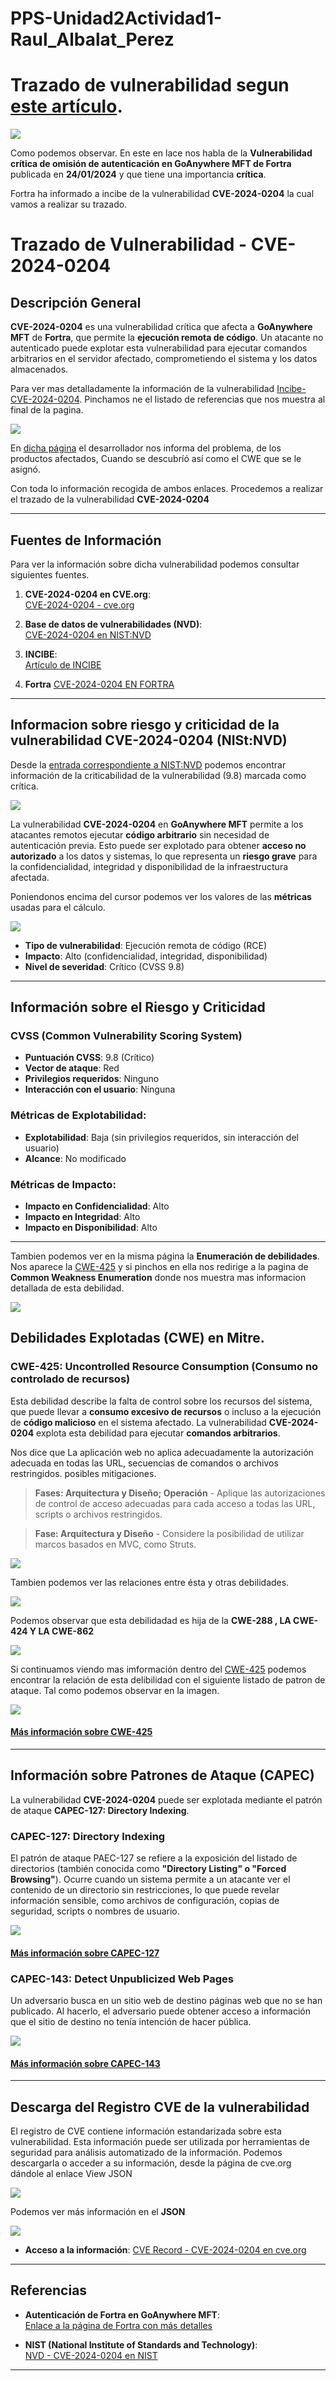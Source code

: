 # PPS-Unidad2Actividad1-Raul_Albalat_Perez 

# Trazado de vulnerabilidad segun [este artículo](https://www.incibe.es/empresas/avisos/vulnerabilidad-critica-de-omision-de-autenticacion-en-goanywhere-mft-de-fortra).

![](imagenes/imagen1.png)


Como podemos observar. En este en lace nos habla de la **Vulnerabilidad crítica de omisión de autenticación en GoAnywhere MFT de Fortra** publicada en **24/01/2024** y que tiene una importancia **crítica**. 

Fortra ha informado a incibe de la vulnerabilidad **CVE-2024-0204** la cual vamos a realizar su trazado.

# Trazado de Vulnerabilidad - CVE-2024-0204

## Descripción General
**CVE-2024-0204** es una vulnerabilidad crítica que afecta a **GoAnywhere MFT** de **Fortra**, que permite la **ejecución remota de código**. Un atacante no autenticado puede explotar esta vulnerabilidad para ejecutar comandos arbitrarios en el servidor afectado, comprometiendo el sistema y los datos almacenados.

Para ver mas detalladamente la información de la vulnerabilidad [Incibe-CVE-2024-0204](https://www.incibe.es/empresas/avisos/vulnerabilidad-critica-de-omision-de-autenticacion-en-goanywhere-mft-de-fortra). Pinchamos ne el listado de referencias que nos muestra al final de la pagina.


![](imagenes/imagen2.png)

En [dicha página](https://www.fortra.com/security/advisories/product-security/fi-2024-001) el desarrollador  nos informa del problema, de los productos afectados, Cuando se descubríó así como el CWE que se le asignó.

Con toda lo información recogida de ambos enlaces. Procedemos a realizar el trazado de la vulnerabilidad **CVE-2024-0204**

---

## Fuentes de Información

Para ver la información sobre dicha vulnerabilidad podemos consultar siguientes fuentes.

1. **CVE-2024-0204 en CVE.org**:  
   [CVE-2024-0204 - cve.org](https://www.cve.org/CVERecord?id=CVE-2024-0204)

2. **Base de datos de vulnerabilidades (NVD)**:  
   [CVE-2024-0204 en NIST:NVD](https://nvd.nist.gov/vuln/detail/CVE-2024-0204)

3. **INCIBE**:  
   [Artículo de INCIBE](https://www.incibe.es/empresas/avisos/vulnerabilidad-critica-de-omision-de-autenticacion-en-goanywhere-mft-de-fortra)

4. **Fortra**
   [CVE-2024-0204 EN FORTRA](https://www.fortra.com/security/advisories/product-security/fi-2024-001)
---

## Informacion sobre riesgo y criticidad de la vulnerabilidad CVE-2024-0204 (NISt:NVD)

Desde la [entrada correspondiente a NIST:NVD](https://nvd.nist.gov/vuln/detail/CVE-2024-0204) podemos encontrar información de la criticabilidad de la vulnerabilidad (9.8) marcada como crítica.

![](imagenes/imagen3.png)


La vulnerabilidad **CVE-2024-0204** en **GoAnywhere MFT** permite a los atacantes remotos ejecutar **código arbitrario** sin necesidad de autenticación previa. Esto puede ser explotado para obtener **acceso no autorizado** a los datos y sistemas, lo que representa un **riesgo grave** para la confidencialidad, integridad y disponibilidad de la infraestructura afectada.


Poniendonos encima del cursor podemos ver los valores de las **métricas** usadas para el cálculo.

![](imagenes/imagen4.png)

- **Tipo de vulnerabilidad**: Ejecución remota de código (RCE)
- **Impacto**: Alto (confidencialidad, integridad, disponibilidad)
- **Nivel de severidad**: Crítico (CVSS 9.8)

---

## Información sobre el Riesgo y Criticidad

### **CVSS (Common Vulnerability Scoring System)**

- **Puntuación CVSS**: 9.8 (Crítico)
- **Vector de ataque**: Red
- **Privilegios requeridos**: Ninguno
- **Interacción con el usuario**: Ninguna

### **Métricas de Explotabilidad**:

- **Explotabilidad**: Baja (sin privilegios requeridos, sin interacción del usuario)
- **Alcance**: No modificado

### **Métricas de Impacto**:

- **Impacto en Confidencialidad**: Alto
- **Impacto en Integridad**: Alto
- **Impacto en Disponibilidad**: Alto


---
Tambien podemos ver en la misma página la **Enumeración de debilidades**. Nos aparece la [CWE-425](https://cwe.mitre.org/data/definitions/425.html) y si pinchos en ella nos redirige a la pagina de **Common Weakness Enumeration** donde nos muestra mas informacion detallada de esta debilidad.  

![](imagenes/imagen5.png)

## Debilidades Explotadas (CWE) en Mitre.

### **CWE-425: Uncontrolled Resource Consumption (Consumo no controlado de recursos)**

Esta debilidad describe la falta de control sobre los recursos del sistema, que puede llevar a **consumo excesivo de recursos** o incluso a la ejecución de **código malicioso** en el sistema afectado. La vulnerabilidad **CVE-2024-0204** explota esta debilidad para ejecutar **comandos arbitrarios**.

Nos dice que  La aplicación web no aplica adecuadamente la autorización adecuada en todas las URL, secuencias de comandos o archivos restringidos.
posibles mitigaciones.

   > **Fases: Arquitectura y Diseño; Operación**
    - Aplique las autorizaciones de control de acceso adecuadas para cada acceso a todas las URL, scripts o archivos restringidos.

   > **Fase: Arquitectura y Diseño**
    - Considere la posibilidad de utilizar marcos basados ​​en MVC, como Struts.

![](imagenes/imagen6.png)

Tambien podemos ver las relaciones entre ésta y otras debilidades.

![](imagenes/imagen7.png)

Podemos observar que esta debilidadad es hija de la **CWE-288 , LA CWE-424 Y LA CWE-862**

![](imagenes/imagen8.png)

Si continuamos viendo mas imformación dentro del [CWE-425](https://cwe.mitre.org/data/definitions/425.html) podemos encontrar la relación de esta delibilidad con el siguiente listado de patron de ataque. Tal como podemos observar en la imagen.

![](imagenes/imagen9.png)




#### [Más información sobre CWE-425](https://cwe.mitre.org/data/definitions/425.html)

---

## Información sobre Patrones de Ataque (CAPEC)

La vulnerabilidad **CVE-2024-0204** puede ser explotada mediante el patrón de ataque **CAPEC-127: Directory Indexing**.

### **CAPEC-127: Directory Indexing**
El patrón de ataque PAEC-127 se refiere a la exposición del listado de directorios (también conocida como **"Directory Listing" o "Forced Browsing"**). Ocurre cuando un sistema permite a un atacante ver el contenido de un directorio sin restricciones, lo que puede revelar información sensible, como archivos de configuración, copias de seguridad, scripts o nombres de usuario.

![](imagenes/imagen10.png)

#### [Más información sobre CAPEC-127](https://capec.mitre.org/data/definitions/127.html)

### **CAPEC-143: Detect Unpublicized Web Pages**
Un adversario busca en un sitio web de destino páginas web que no se han publicado. Al hacerlo, el adversario puede obtener acceso a información que el sitio de destino no tenía intención de hacer pública.

![](imagenes/imagen11.png)

#### [Más información sobre CAPEC-143](https://capec.mitre.org/data/definitions/143.html)

---

## Descarga del Registro CVE de la vulnerabilidad



El registro de CVE contiene información estandarizada sobre esta vulnerabilidad. Esta información puede ser utilizada por herramientas de seguridad para análisis automatizado de la información.
Podemos descargarla o acceder a su información, desde la página de cve.org dándole al enlace View JSON


![](imagenes/imagen12-.png)

Podemos ver más información en el **JSON**

![](imagenes/imagen13.png)

- **Acceso a la información**: [CVE Record - CVE-2024-0204 en cve.org](https://cveawg.mitre.org/api/cve/CVE-2024-0204)

---

## Referencias

- **Autenticación de Fortra en GoAnywhere MFT**:  
   [Enlace a la página de Fortra con más detalles](https://www.fortra.com/security)

- **NIST (National Institute of Standards and Technology)**:  
   [NVD - CVE-2024-0204 en NIST](https://nvd.nist.gov/vuln/detail/CVE-2024-0204)

---
